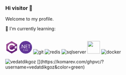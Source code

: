 ### Hi visitor 👋
Welcome to my profile.

:page_with_curl: I'm currently learning:
<br><br>
	
<a> <img src="https://raw.githubusercontent.com/devicons/devicon/master/icons/csharp/csharp-original.svg" alt="csharp" width="40" height="40"/> </a>
<a> <img src="https://raw.githubusercontent.com/devicons/devicon/master/icons/dotnetcore/dotnetcore-original.svg" alt="dotnetcore" width="40" height="40"/> </a>
<a> <img src="https://cdn.jsdelivr.net/gh/devicons/devicon/icons/git/git-original.svg" alt="git" width="40" height="40"/> </a>
<a> <img src="https://cdn.jsdelivr.net/gh/devicons/devicon/icons/redis/redis-original-wordmark.svg" alt="redis" width="40" height="40"/> </a>
<a> <img src="https://cdn.jsdelivr.net/gh/devicons/devicon/icons/microsoftsqlserver/microsoftsqlserver-plain-wordmark.svg" alt="sqlserver" width="40" height="40"/> </a>
<a> <img src="https://www.vectorlogo.zone/logos/rabbitmq/rabbitmq-icon.svg" width="40" height="40"/> </a>
<a> <img src="https://cdn.jsdelivr.net/gh/devicons/devicon/icons/docker/docker-original-wordmark.svg" alt="docker" width="40" height="40"/> </a>


<img src="https://github-readme-stats.vercel.app/api?username=vedatdikgoz&show_icons=true&count_private=true" alt="vedatdikgoz" />
[](https://komarev.com/ghpvc/?username=vedatdikgoz&color=green)


